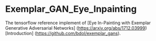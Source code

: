 # Exemplar_GAN_Eye_Inpainting
The tensorflow reference implement of [Eye In-Painting with Exemplar Generative Adversarial Networks]
(https://arxiv.org/abs/1712.03999)[Introduction] (https://github.com/bdol/exemplar_gans).


